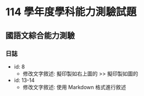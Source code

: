 # 114 學年度學科能力測驗試題

## 國語文綜合能力測驗

### 日誌
- id: 8
    - 修改文字敘述: 擬印製如右上圖的 >> 擬印製如圖的
- id: 13-14
    - 修改文字敘述: 使用 Markdown 格式進行敘述